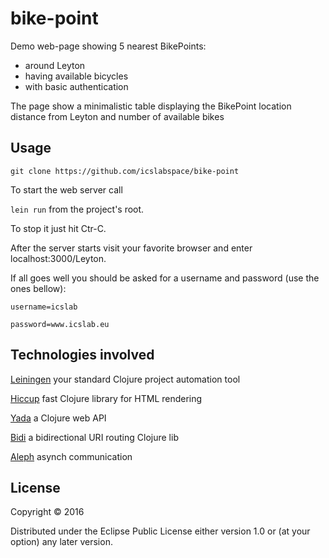 # bike-point

Demo web-page showing 5 nearest BikePoints:
* around Leyton
* having available bicycles
* with basic authentication

The page show a minimalistic table displaying the BikePoint
location distance from Leyton and number of available bikes

## Usage

`git clone https://github.com/icslabspace/bike-point`

To start the web server call

`lein run` from the project's root.

To stop it just hit Ctr-C.

After the server starts visit your favorite browser and enter localhost:3000/Leyton.

If all goes well you should be asked for a username and password (use the ones bellow):

`username=icslab`

`password=www.icslab.eu`

## Technologies involved

[Leiningen](http://leiningen.org/) your standard Clojure project automation tool

[Hiccup](https://github.com/weavejester/hiccup) fast Clojure library for HTML rendering

[Yada](https://github.com/juxt/yada) a Clojure web API

[Bidi](https://github.com/juxt/bidi) a bidirectional URI routing Clojure lib

[Aleph](https://github.com/ztellman/aleph) asynch communication

## License

Copyright © 2016

Distributed under the Eclipse Public License either version 1.0 or (at
your option) any later version.
